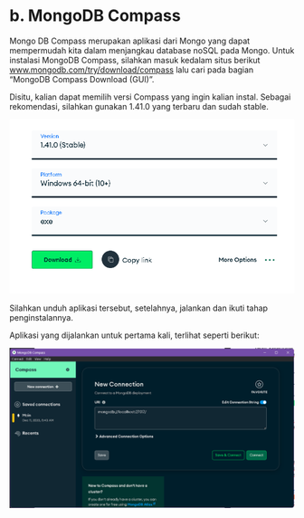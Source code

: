 # b. MongoDB Compass

Mongo DB Compass merupakan aplikasi dari Mongo yang dapat mempermudah kita dalam menjangkau database noSQL pada Mongo. Untuk instalasi MongoDB Compass, silahkan masuk kedalam situs berikut www.mongodb.com/try/download/compass lalu cari pada bagian “MongoDB Compass Download (GUI)”.

Disitu, kalian dapat memilih versi Compass yang ingin kalian instal. Sebagai rekomendasi, silahkan gunakan 1.41.0 yang terbaru dan sudah stable.

![Versi MongoDB Compass](../../../img/tutorial/sub_mongo%20(1).png)

Silahkan unduh aplikasi tersebut, setelahnya, jalankan dan ikuti tahap penginstalannya.

Aplikasi yang dijalankan untuk pertama kali, terlihat seperti berikut:

![Aplikasi MongoDB Compass](../../../img/tutorial/sub_mongo%20(3).png)
